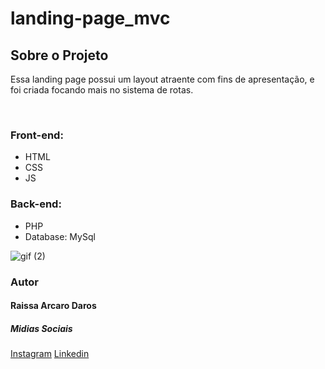 # landing-page_mvc
<h2>Sobre o Projeto</h2>
<p>Essa landing page possui um layout atraente com fins de apresentação, e foi criada focando mais no sistema de rotas.</p>
<br />
<h3>Front-end:</h3>
<ul>
  <li>HTML</li>
  <li>CSS</li>
  <li>JS</li>
</ul>
<h3>Back-end:</h3>
<ul>
  <li>PHP</li>
  <li>Database: MySql</li>
</ul>

![gif (2)](https://user-images.githubusercontent.com/82960240/138711298-3e381400-6ed7-43b3-87aa-ba838a475745.gif)


<h3>Autor</h3>
<h4>Raissa Arcaro Daros</h4>

<h5>Midias Sociais</h5>
<a href="https://www.instagram.com/raissa_dev/">Instagram</a>
<a href="https://www.linkedin.com/in/raissa-dev-69986a214/">Linkedin</a>
